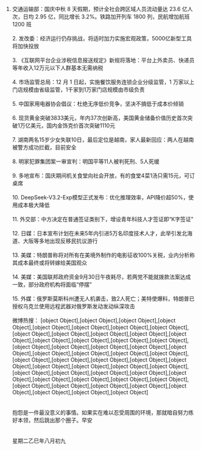 1. 交通运输部：国庆中秋 8 天假期，预计全社会跨区域人员流动量达 23.6 亿人次，日均 2.95 亿，同比增长 3.2%。铁路加开列车 1800 列，民航增加航班 1200 班 </br></br> 2. 发改委：经济运行仍存挑战，将适时加力实施宏观政策，5000亿新型工具将加快投放 </br></br> 3. 《互联网平台企业涉税信息报送规定》新规将落地：平台上外卖员、快递员等年收入12万元以下人群基本无需纳税 </br></br> 4. 市场监管总局：12 月 1 日起，实施餐饮服务连锁企业分级监管，1 万家以上门店规模由省级监管，1千家到1万家门店规模由市级负责 </br></br> 5. 中国家用电器协会倡议：杜绝无序低价竞争，坚决不搞低于成本价倾销 </br></br> 6. 现货黄金突破3833美元，年内37次创新高，美国黄金储备价值历史首次突破1万亿美元，国内金饰克价首次突破1110元 </br></br> 7. 湖南两名15岁少女失联10日，最后定位是越南，家人最新回应：两人在越南被警方成功拦截，目前安全 </br></br> 8. 明家犯罪集团案一审宣判：明国平等11人被判死刑、5人死缓 </br></br> 9. 多地宣布：国庆期间机关食堂向社会开放，有的食堂4菜1汤只需15元，可订桌席 </br></br> 10. DeepSeek-V3.2-Exp模型正式发布：优化推理效率，API降价超50%，使用成本极大降低 </br></br> 11. 外交部：中方决定在普通签证类别下，增设青年科技人才签证即“K字签证” </br></br> 12. 日媒：日本宣布计划在未来5年内引进5万名印度技术人才，此举引发北海道、大阪等多地出现反移民抗议游行 </br></br> 13. 美媒：特朗普称将对所有在美境外制作的电影征收100%关税，业内分析称其成本最终或将转嫁给美国观众 </br></br> 14. 美媒：美国联邦政府资金9月30日午夜耗尽，若两党不能就拨款法案达成一致，部分政府机构将面临“停摆” </br></br> 15. 外媒：俄罗斯莫斯科州遭无人机袭击，致2人死亡；美特使爆料，特朗普已授权乌克兰使用远程武器对俄罗斯发动发动纵深攻击 </br></br> 微博热搜： [object Object],[object Object],[object Object],[object Object],[object Object],[object Object],[object Object],[object Object],[object Object],[object Object],[object Object],[object Object],[object Object],[object Object],[object Object],[object Object],[object Object],[object Object],[object Object],[object Object],[object Object],[object Object],[object Object],[object Object],[object Object],[object Object],[object Object],[object Object],[object Object],[object Object],[object Object],[object Object],[object Object],[object Object],[object Object],[object Object],[object Object],[object Object],[object Object],[object Object],[object Object],[object Object],[object Object],[object Object],[object Object],[object Object],[object Object],[object Object],[object Object],[object Object],[object Object],[object Object]</br></br></br>抱怨是一件最没意义的事情。如果实在难以忍受周围的环境，那就暗自努力练好本领，然后跳出那个圈子。早安</br></br></br>星期二乙巳年八月初九